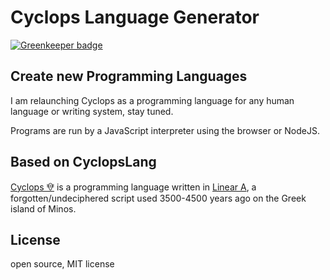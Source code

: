 # Cyclops Language Generator

[![Greenkeeper badge](https://badges.greenkeeper.io/mapmeld/cyclops.svg)](https://greenkeeper.io/)

## Create new Programming Languages

I am relaunching Cyclops as a programming language for any human language or writing system,
stay tuned.

Programs are run by a JavaScript interpreter using the browser or NodeJS.

## Based on CyclopsLang

<a href="http://cyclopslang.org">Cyclops 𐙀</a> is a programming language written in <a href="https://en.wikipedia.org/wiki/Linear_A_(script)">Linear A</a>, a forgotten/undeciphered script used 3500-4500 years ago on the Greek island of Minos.

## License

open source, MIT license
